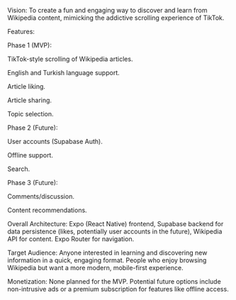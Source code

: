 Vision: To create a fun and engaging way to discover and learn from Wikipedia content, mimicking the addictive scrolling experience of TikTok.

Features:

Phase 1 (MVP):

TikTok-style scrolling of Wikipedia articles.

English and Turkish language support.

Article liking.

Article sharing.

Topic selection.

Phase 2 (Future):

User accounts (Supabase Auth).

Offline support.

Search.

Phase 3 (Future):

Comments/discussion.

Content recommendations.

Overall Architecture: Expo (React Native) frontend, Supabase backend for data persistence (likes, potentially user accounts in the future), Wikipedia API for content. Expo Router for navigation.

Target Audience: Anyone interested in learning and discovering new information in a quick, engaging format. People who enjoy browsing Wikipedia but want a more modern, mobile-first experience.

Monetization: None planned for the MVP. Potential future options include non-intrusive ads or a premium subscription for features like offline access.